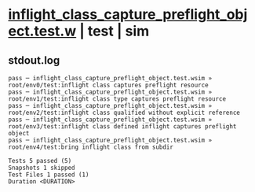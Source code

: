 # [inflight_class_capture_preflight_object.test.w](../../../../../examples/tests/valid/inflight_class_capture_preflight_object.test.w) | test | sim

## stdout.log
```log
pass ─ inflight_class_capture_preflight_object.test.wsim » root/env0/test:inflight class captures preflight resource               
pass ─ inflight_class_capture_preflight_object.test.wsim » root/env1/test:inflight class type captures preflight resource          
pass ─ inflight_class_capture_preflight_object.test.wsim » root/env2/test:inflight class qualified without explicit reference      
pass ─ inflight_class_capture_preflight_object.test.wsim » root/env3/test:inflight class defined inflight captures preflight object
pass ─ inflight_class_capture_preflight_object.test.wsim » root/env4/test:bring inflight class from subdir                         

Tests 5 passed (5)
Snapshots 1 skipped
Test Files 1 passed (1)
Duration <DURATION>
```

